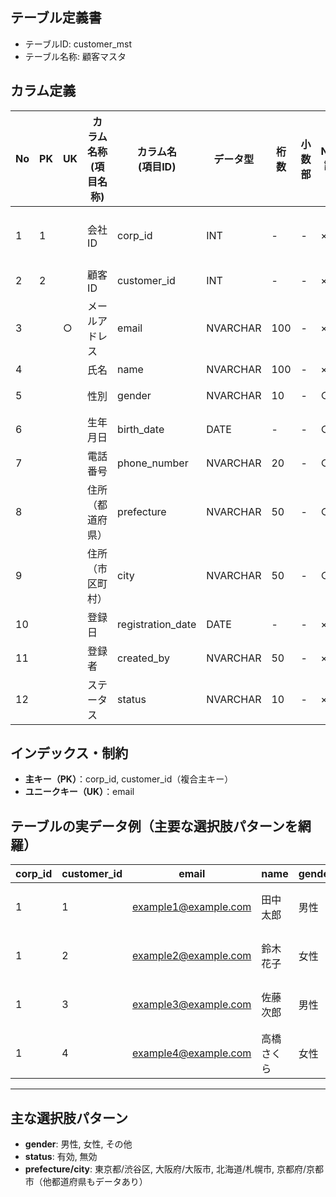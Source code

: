 ## テーブル定義書

- テーブルID: customer_mst
- テーブル名称: 顧客マスタ


## カラム定義

| No | PK | UK | カラム名称<br>(項目名称) | カラム名<br>(項目ID) | データ型   | 桁数 | 小数部 | NULL許可 | 初期値     | 備考                                 |
|----|----|----|-------------------------|---------------------|------------|------|--------|----------|------------|--------------------------------------|
| 1  | 1  |    | 会社ID                  | corp_id             | INT        | -    | -      | ×        | 0          | corp_id, customer_idの複合主キー     |
| 2  | 2  |    | 顧客ID                  | customer_id         | INT        | -    | -      | ×        | IDENTITY   | 自動採番                             |
| 3  |    | ○  | メールアドレス          | email               | NVARCHAR   | 100  | -      | ×        |            | 一意制約あり                          |
| 4  |    |    | 氏名                    | name                | NVARCHAR   | 100  | -      | ×        |            | フルネーム                            |
| 5  |    |    | 性別                    | gender              | NVARCHAR   | 10   | -      | ○        | NULL       | 男性 / 女性 / その他                  |
| 6  |    |    | 生年月日                | birth_date          | DATE       | -    | -      | ○        | NULL       |                                      |
| 7  |    |    | 電話番号                | phone_number        | NVARCHAR   | 20   | -      | ○        | NULL       |                                      |
| 8  |    |    | 住所（都道府県）        | prefecture          | NVARCHAR   | 50   | -      | ○        | NULL       |                                      |
| 9  |    |    | 住所（市区町村）        | city                | NVARCHAR   | 50   | -      | ○        | NULL       |                                      |
| 10 |    |    | 登録日                  | registration_date   | DATE       | -    | -      | ×        | GETDATE()  |                                      |
| 11 |    |    | 登録者                  | created_by          | NVARCHAR   | 50   | -      | ×        | SYSTEM     | APIまたはユーザー名                   |
| 12 |    |    | ステータス              | status              | NVARCHAR   | 10   | -      | ×        | '有効'     | 有効 / 無効                           |



## インデックス・制約

- **主キー（PK）**：corp_id, customer_id（複合主キー）
- **ユニークキー（UK）**：email


## テーブルの実データ例（主要な選択肢パターンを網羅）

| corp_id | customer_id | email                | name        | gender | birth_date  | phone_number   | prefecture | city   | registration_date | created_by | status |
|---------|-------------|----------------------|-------------|--------|-------------|---------------|------------|--------|-------------------|------------|--------|
| 1       | 1           | example1@example.com | 田中 太郎   | 男性   | 1990-01-01  | 090-1234-5678 | 東京都     | 渋谷区 | 2025-05-15        | SYSTEM     | 有効   |
| 1       | 2           | example2@example.com | 鈴木 花子   | 女性   | 1985-05-15  | 080-2345-6789 | 大阪府     | 大阪市 | 2025-05-15        | SYSTEM     | 有効   |
| 1       | 3           | example3@example.com | 佐藤 次郎   | 男性   | 1980-09-20  | 070-3456-7890 | 北海道     | 札幌市 | 2025-05-15        | SYSTEM     | 無効   |
| 1       | 4           | example4@example.com | 高橋 さくら | 女性   | 1992-12-10  | 090-4567-8901 | 京都府     | 京都市 | 2025-05-15        | SYSTEM     | 有効   |

---

## 主な選択肢パターン

- **gender**: 男性, 女性, その他
- **status**: 有効, 無効
- **prefecture/city**: 東京都/渋谷区, 大阪府/大阪市, 北海道/札幌市, 京都府/京都市（他都道府県もデータあり）


